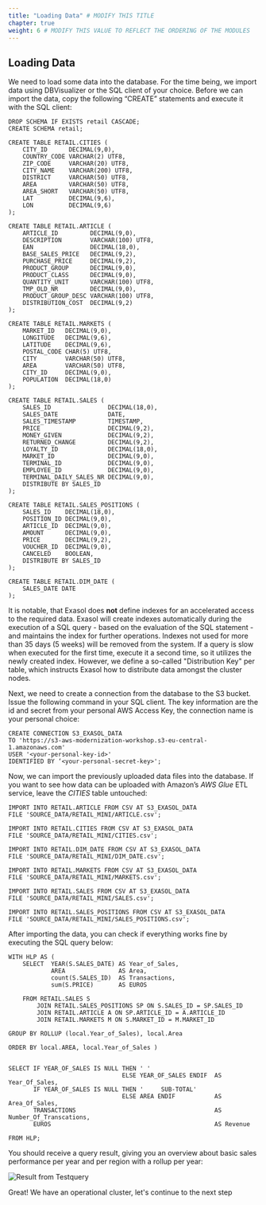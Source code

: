 ```yaml
---
title: "Loading Data" # MODIFY THIS TITLE
chapter: true
weight: 6 # MODIFY THIS VALUE TO REFLECT THE ORDERING OF THE MODULES
---
```


## Loading Data

We need to load some data into the database. For the time being, we import data using DBVisualizer or the SQL client of your choice. Before we can import the data, copy the following “CREATE” statements and execute it with the SQL client:

	DROP SCHEMA IF EXISTS retail CASCADE; 
	CREATE SCHEMA retail;

	CREATE TABLE RETAIL.CITIES (
        CITY_ID      DECIMAL(9,0),
        COUNTRY_CODE VARCHAR(2) UTF8,
        ZIP_CODE     VARCHAR(20) UTF8,
        CITY_NAME    VARCHAR(200) UTF8,
        DISTRICT     VARCHAR(50) UTF8,
        AREA         VARCHAR(50) UTF8,
        AREA_SHORT   VARCHAR(50) UTF8,
        LAT          DECIMAL(9,6),
        LON          DECIMAL(9,6)
	);

	CREATE TABLE RETAIL.ARTICLE (
        ARTICLE_ID         DECIMAL(9,0),
        DESCRIPTION        VARCHAR(100) UTF8,
        EAN                DECIMAL(18,0),
        BASE_SALES_PRICE   DECIMAL(9,2),
        PURCHASE_PRICE     DECIMAL(9,2),
        PRODUCT_GROUP      DECIMAL(9,0),
        PRODUCT_CLASS      DECIMAL(9,0),
        QUANTITY_UNIT      VARCHAR(100) UTF8,
        TMP_OLD_NR         DECIMAL(9,0),
        PRODUCT_GROUP_DESC VARCHAR(100) UTF8,
        DISTRIBUTION_COST  DECIMAL(9,2)
	);

	CREATE TABLE RETAIL.MARKETS (
        MARKET_ID   DECIMAL(9,0),
        LONGITUDE   DECIMAL(9,6),
        LATITUDE    DECIMAL(9,6),
        POSTAL_CODE CHAR(5) UTF8,
        CITY        VARCHAR(50) UTF8,
        AREA        VARCHAR(50) UTF8,
        CITY_ID     DECIMAL(9,0),
        POPULATION  DECIMAL(18,0)
	);

	CREATE TABLE RETAIL.SALES (
	    SALES_ID                DECIMAL(18,0),
        SALES_DATE              DATE,
        SALES_TIMESTAMP         TIMESTAMP,
        PRICE                   DECIMAL(9,2),
        MONEY_GIVEN             DECIMAL(9,2),
        RETURNED_CHANGE         DECIMAL(9,2),
        LOYALTY_ID              DECIMAL(18,0),
        MARKET_ID               DECIMAL(9,0),
        TERMINAL_ID             DECIMAL(9,0),
        EMPLOYEE_ID             DECIMAL(9,0),
        TERMINAL_DAILY_SALES_NR DECIMAL(9,0),
        DISTRIBUTE BY SALES_ID
	);

	CREATE TABLE RETAIL.SALES_POSITIONS (
        SALES_ID    DECIMAL(18,0),
        POSITION_ID DECIMAL(9,0),
        ARTICLE_ID  DECIMAL(9,0),
        AMOUNT      DECIMAL(9,0),
        PRICE       DECIMAL(9,2),
        VOUCHER_ID  DECIMAL(9,0),
        CANCELED    BOOLEAN,
        DISTRIBUTE BY SALES_ID
	);

	CREATE TABLE RETAIL.DIM_DATE (
        SALES_DATE DATE
    );

It is notable, that Exasol does <b>not</b> define indexes for an accelerated access to the required data. Exasol will create indexes automatically during 
the execution of a SQL query - based on the evaluation of the SQL statement - and maintains the index for further operations. Indexes not used for more than 35 days (5 weeks) will be removed from the system. If a query is slow when executed for the first time, execute it a second time, so it utilizes the newly created index. 
However, we define a so-called "Distribution Key" per table, which instructs Exasol how to distribute data amongst the cluster nodes.

Next, we need to create a connection from the database to the S3 bucket. Issue the following command in your SQL client. The key information are the id and secret from your personal AWS Access Key, the connection name is your personal choice: 

	CREATE CONNECTION S3_EXASOL_DATA 
    TO 'https://s3-aws-modernization-workshop.s3-eu-central-1.amazonaws.com'
	USER '<your-personal-key-id>'
	IDENTIFIED BY ‘<your-personal-secret-key>';

Now, we can import the previously uploaded data files into the database. If you want to see how data can be uploaded with Amazon’s <i>AWS Glue</i> ETL service, leave the <i>CITIES</i> table untouched:

	IMPORT INTO RETAIL.ARTICLE FROM CSV AT S3_EXASOL_DATA
	FILE 'SOURCE_DATA/RETAIL_MINI/ARTICLE.csv';

	IMPORT INTO RETAIL.CITIES FROM CSV AT S3_EXASOL_DATA
	FILE 'SOURCE_DATA/RETAIL_MINI/CITIES.csv';

	IMPORT INTO RETAIL.DIM_DATE FROM CSV AT S3_EXASOL_DATA
	FILE 'SOURCE_DATA/RETAIL_MINI/DIM_DATE.csv';

	IMPORT INTO RETAIL.MARKETS FROM CSV AT S3_EXASOL_DATA
	FILE 'SOURCE_DATA/RETAIL_MINI/MARKETS.csv';

	IMPORT INTO RETAIL.SALES FROM CSV AT S3_EXASOL_DATA
	FILE 'SOURCE_DATA/RETAIL_MINI/SALES.csv';

	IMPORT INTO RETAIL.SALES_POSITIONS FROM CSV AT S3_EXASOL_DATA
	FILE 'SOURCE_DATA/RETAIL_MINI/SALES_POSITIONS.csv';

After importing the data, you can check if everything works fine by executing the SQL query below:

	WITH HLP AS (
    	SELECT  YEAR(S.SALES_DATE) AS Year_of_Sales,
            	AREA               AS Area,
            	count(S.SALES_ID)  AS Transactions,
            	sum(S.PRICE)       AS EUROS

    	FROM RETAIL.SALES S 
        	JOIN RETAIL.SALES_POSITIONS SP ON S.SALES_ID = SP.SALES_ID
        	JOIN RETAIL.ARTICLE A ON SP.ARTICLE_ID = A.ARTICLE_ID
        	JOIN RETAIL.MARKETS M ON S.MARKET_ID = M.MARKET_ID

    GROUP BY ROLLUP (local.Year_of_Sales), local.Area

    ORDER BY local.AREA, local.Year_of_Sales )


	SELECT IF YEAR_OF_SALES IS NULL THEN ' ' 
		                            ELSE YEAR_OF_SALES ENDIF  AS Year_Of_Sales,
		   IF YEAR_OF_SALES IS NULL THEN '     SUB-TOTAL'
			                        ELSE AREA ENDIF           AS Area_Of_Sales,
		   TRANSACTIONS                                       AS Number_Of_Transcations,
		   EUROS                                              AS Revenue

	FROM HLP;

You should receive a query result, giving you an overview about basic sales performance per year and per region with a rollup per year:

![Result from Testquery](/images/exasol/01_09_test_result.png)

Great! We have an operational cluster, let's continue to the next step

